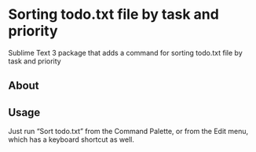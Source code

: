 # Sorting todo.txt file by task and priority

Sublime Text 3 package that adds a command for sorting todo.txt file by task and priority


About
-----


Usage
-----

Just run “Sort todo.txt” from the Command Palette, or from the Edit menu, which has a keyboard shortcut as well.

